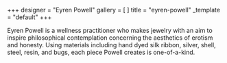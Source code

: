 +++
designer = "Eyren Powell"
gallery = [ ]
title = "eyren-powell"
_template = "default"
+++

Eyren Powell is a wellness practitioner who makes jewelry with an aim to inspire philosophical contemplation concerning the aesthetics of erotism and honesty. Using materials including hand dyed silk ribbon, silver, shell, steel, resin, and bugs, each piece Powell creates is one-of-a-kind.
